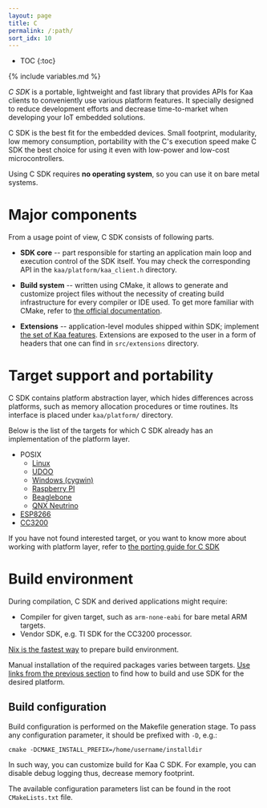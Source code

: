 ```yaml
---
layout: page
title: C
permalink: /:path/
sort_idx: 10
---
```


* TOC
{:toc}

{% include variables.md %}

*C SDK* is a portable, lightweight and fast library that provides APIs for Kaa clients to conveniently use various platform features.
It specially designed to reduce development efforts and decrease time-to-market when developing your IoT embedded solutions.

C SDK is the best fit for the embedded devices.
Small footprint, modularity, low memory consumption, portability with the C's execution speed make C SDK the best choice for using it even with low-power and low-cost microcontrollers.

Using C SDK requires **no operating system**, so you can use it on bare metal systems.

# Major components

From a usage point of view, C SDK consists of following parts.

- **SDK core** -- part responsible for starting an application main loop and execution control of the SDK itself.
You may check the corresponding API in the `kaa/platform/kaa_client.h` directory.

- **Build system** -- written using CMake, it allows to generate and customize project files without the necessity of creating build infrastructure for every compiler or IDE used.
To get more familiar with CMake, refer to [the official documentation](https://cmake.org/).

- **Extensions** -- application-level modules shipped within SDK; implement [the set of Kaa features]({{root_url}}/Programming-guide/Key-platform-features/).
Extensions are exposed to the user in a form of headers that one can find in `src/extensions` directory.

# Target support and portability

C SDK contains platform abstraction layer, which hides differences across platforms, such as memory allocation procedures or time routines.
Its interface is placed under `kaa/platform/` directory.

Below is the list of the targets for which C SDK already has an implementation of the platform layer.

- POSIX
    - [Linux]({{root_url}}/Programming-guide/Using-Kaa-endpoint-SDKs/C/SDK-Linux/)
    - [UDOO]({{root_url}}/Programming-guide/Using-Kaa-endpoint-SDKs/C/SDK-UDOO/)
    - [Windows (cygwin)]({{root_url}}/Programming-guide/Using-Kaa-endpoint-SDKs/C/SDK-Windows)
    - [Raspberry PI]({{root_url}}/Programming-guide/Using-Kaa-endpoint-SDKs/C/SDK-RPi/)
    - [Beaglebone]({{root_url}}/Programming-guide/Using-Kaa-endpoint-SDKs/C/SDK-Beaglebone/)
    - [QNX Neutrino]({{root_url}}/Programming-guide/Using-Kaa-endpoint-SDKs/C/SDK-QNX-Neutrino/)
- [ESP8266]({{root_url}}/Programming-guide/Using-Kaa-endpoint-SDKs/C/SDK-Linux/)
- [CC3200]({{root_url}}/Programming-guide/Using-Kaa-endpoint-SDKs/C/SDK-Linux/)

If you have not found interested target, or you want to know more about working with platform layer, refer to [the porting guide for C SDK]({{root_url}}/Customization-guide/Endpoint-SDKs/C-SDK/Porting-guide/)

# Build environment

During compilation, C SDK and derived applications might require:

 - Compiler for given target, such as `arm-none-eabi` for bare metal ARM targets.
 - Vendor SDK, e.g. TI SDK for the CC3200 processor.

[Nix is the fastest way]({{root_url}}/Customization-guide/Endpoint-SDKs/C-SDK/Environment-setup/Nix-guide) to prepare build environment.

Manual installation of the required packages varies between targets.
[Use links from the previous section](#target-support-and-portability) to find how to build and use SDK for the desired platform.

## Build configuration

Build configuration is performed on the Makefile generation stage.
To pass any configuration parameter, it should be prefixed with `-D`, e.g.:

    cmake -DCMAKE_INSTALL_PREFIX=/home/username/installdir

In such way, you can customize build for Kaa C SDK. For example, you can disable debug logging thus, decrease memory footprint.

The available configuration parameters list can be found in the root `CMakeLists.txt` file.

